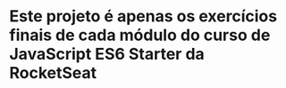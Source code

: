 
# Este projeto é apenas os exercícios finais de cada módulo do curso de JavaScript ES6 Starter da RocketSeat
